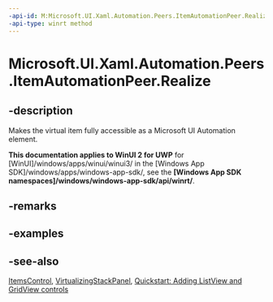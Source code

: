 ```yaml
---
-api-id: M:Microsoft.UI.Xaml.Automation.Peers.ItemAutomationPeer.Realize
-api-type: winrt method
---
```


<!-- Method syntax
public void Realize()
-->

# Microsoft.UI.Xaml.Automation.Peers.ItemAutomationPeer.Realize

## -description
Makes the virtual item fully accessible as a Microsoft UI Automation element.

**This documentation applies to WinUI 2 for UWP** for [WinUI]/windows/apps/winui/winui3/ in the [Windows App SDK]/windows/apps/windows-app-sdk/, see the **[Windows App SDK namespaces]/windows/windows-app-sdk/api/winrt/**.

## -remarks

## -examples

## -see-also
[ItemsControl](../microsoft.ui.xaml.controls/itemscontrol.md), [VirtualizingStackPanel](../microsoft.ui.xaml.controls/virtualizingstackpanel.md), [Quickstart: Adding ListView and GridView controls](/previous-versions/windows/apps/hh780650(v=win.10))

